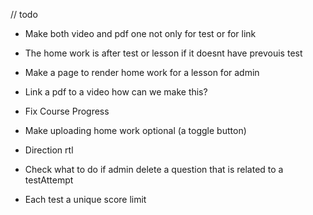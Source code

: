 // todo

- Make both video and pdf one not only for test or for link
- The home work is after test or lesson if it doesnt have prevouis test
- Make a page to render home work for a lesson for admin
- Link a pdf to a video how can we make this?
- Fix Course Progress

- Make uploading home work optional (a toggle button)
- Direction rtl
- Check what to do if admin delete a question that is related to a testAttempt
- Each test a unique score limit

